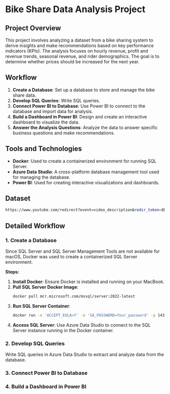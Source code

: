 # Bike Share Data Analysis Project

## Project Overview

This project involves analyzing a dataset from a bike sharing system to derive insights and make recommendations based on key performance indicators (KPIs). The analysis focuses on hourly revenue, profit and revenue trends, seasonal revenue, and rider demographics. The goal is to determine whether prices should be increased for the next year.

## Workflow

1. **Create a Database**: Set up a database to store and manage the bike share data.
2. **Develop SQL Queries**: Write SQL queries.
3. **Connect Power BI to Database**: Use Power BI to connect to the database and import data for analysis.
4. **Build a Dashboard in Power BI**: Design and create an interactive dashboard to visualize the data.
5. **Answer the Analysis Questions**: Analyze the data to answer specific business questions and make recommendations.

## Tools and Technologies

- **Docker**: Used to create a containerized environment for running SQL Server.
- **Azure Data Studio**: A cross-platform database management tool used for managing the database.
- **Power BI**: Used for creating interactive visualizations and dashboards.

## Dataset
```bash
https://www.youtube.com/redirect?event=video_description&redir_token=QUFFLUhqbl81V202ZlJZNlF2NVJ0T3BmeGxtT2Q1b1BXQXxBQ3Jtc0tsTjB2TGtqWU53NzBUMXg1UmxNblpFZEZpamJ0S1JFZFQ3NXZvSkxiTXBrTHhvdk1CMm4xNnhjd3k5SHgzQ0xiQ0dWVVNJc090cmRUTVZSdVMybFRRbm84b1dHMzRzNGFEbktvQUpNN2VMVEdobkV2SQ&q=https%3A%2F%2Fgithub.com%2FGaelim%2FYT_bike_share&v=jdGJWloo-OU
```
## Detailed Workflow

### 1. Create a Database

Since SQL Server and SQL Server Management Tools are not available for macOS, Docker was used to create a containerized SQL Server environment. 

**Steps:**
1. **Install Docker**: Ensure Docker is installed and running on your MacBook.
2. **Pull SQL Server Docker Image**: 
   ```bash
   docker pull mcr.microsoft.com/mssql/server:2022-latest
3. **Run SQL Server Container**:
   ```bash
   docker run -e 'ACCEPT_EULA=Y' -e 'SA_PASSWORD=Your_password' -p 1433:1433 --name sql_server_container -d mcr.microsoft.com/mssql/server:2022-latest
4. **Access SQL Server**: Use Azure Data Studio to connect to the SQL Server instance running in the Docker container.

### 2. Develop SQL Queries

Write SQL queries in Azure Data Studio to extract and analyze data from the database.

### 3. Connect Power BI to Database
### 4. Build a Dashboard in Power BI
